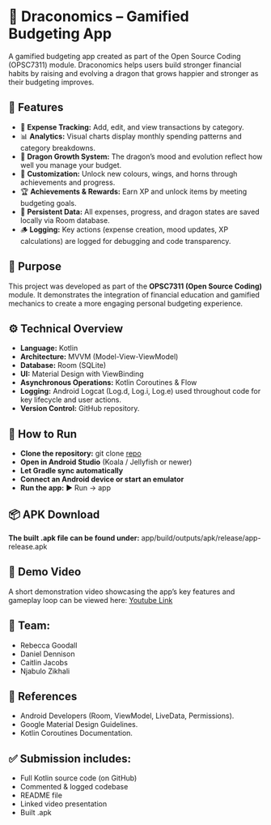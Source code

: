 
# 🐉 Draconomics – Gamified Budgeting App

A gamified budgeting app created as part of the Open Source Coding (OPSC7311) module.
Draconomics helps users build stronger financial habits by raising and evolving a dragon that grows happier and stronger as their budgeting improves.

## 📖 Features

- 💸 **Expense Tracking:** Add, edit, and view transactions by category.
- 📊 **Analytics:** Visual charts display monthly spending patterns and category breakdowns.
- 🐲 **Dragon Growth System:** The dragon’s mood and evolution reflect how well you manage your budget.
- 🎨 **Customization:** Unlock new colours, wings, and horns through achievements and progress.
- 🏆 **Achievements & Rewards:** Earn XP and unlock items by meeting budgeting goals.
- 🔐 **Persistent Data:** All expenses, progress, and dragon states are saved locally via Room database.
- 🪵 **Logging:** Key actions (expense creation, mood updates, XP calculations) are logged for debugging and code transparency.

## 🎯 Purpose

This project was developed as part of the **OPSC7311 (Open Source Coding)** module.
It demonstrates the integration of financial education and gamified mechanics to create a more engaging personal budgeting experience.

## ⚙️ Technical Overview

- **Language:** Kotlin
- **Architecture:** MVVM (Model-View-ViewModel)
- **Database:** Room (SQLite)
- **UI:** Material Design with ViewBinding
- **Asynchronous Operations:** Kotlin Coroutines & Flow
- **Logging:** Android Logcat (Log.d, Log.i, Log.e) used throughout code for key lifecycle and user actions.
- **Version Control:** GitHub repository.

## 🧪 How to Run

- **Clone the repository:** git clone [repo](https://github.com/<Bexcellent24>/Draconomics.git)
- **Open in Android Studio** (Koala / Jellyfish or newer)
- **Let Gradle sync automatically**
- **Connect an Android device or start an emulator**
- **Run the app:** ▶️ Run → app

## 📦 APK Download

**The built .apk file can be found under:** app/build/outputs/apk/release/app-release.apk

## 🎥 Demo Video

A short demonstration video showcasing the app’s key features and gameplay loop can be viewed here:
[Youtube Link](https://Youtube.com)

## 👥 Team:	           

- Rebecca Goodall	   
- Daniel Dennison	   
- Caitlin Jacobs	   
- Njabulo Zikhali

## 🧾 References

- Android Developers (Room, ViewModel, LiveData, Permissions).
- Google Material Design Guidelines.
- Kotlin Coroutines Documentation.

## ✅ Submission includes:

- Full Kotlin source code (on GitHub)
- Commented & logged codebase
- README file
- Linked video presentation
- Built .apk